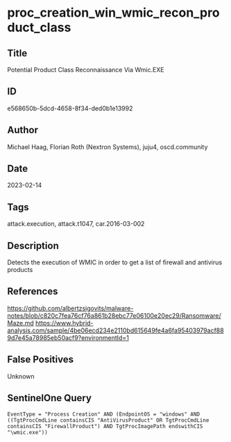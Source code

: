 # proc_creation_win_wmic_recon_product_class

## Title
Potential Product Class Reconnaissance Via Wmic.EXE

## ID
e568650b-5dcd-4658-8f34-ded0b1e13992

## Author
Michael Haag, Florian Roth (Nextron Systems), juju4, oscd.community

## Date
2023-02-14

## Tags
attack.execution, attack.t1047, car.2016-03-002

## Description
Detects the execution of WMIC in order to get a list of firewall and antivirus products

## References
https://github.com/albertzsigovits/malware-notes/blob/c820c7fea76cf76a861b28ebc77e06100e20ec29/Ransomware/Maze.md
https://www.hybrid-analysis.com/sample/4be06ecd234e2110bd615649fe4a6fa95403979acf889d7e45a78985eb50acf9?environmentId=1

## False Positives
Unknown

## SentinelOne Query
```
EventType = "Process Creation" AND (EndpointOS = "windows" AND ((TgtProcCmdLine containsCIS "AntiVirusProduct" OR TgtProcCmdLine containsCIS "FirewallProduct") AND TgtProcImagePath endswithCIS "\wmic.exe"))

```